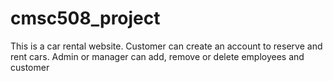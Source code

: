 # cmsc508_project

This is a car rental website. Customer can create an account to reserve and rent cars. Admin or manager can add, remove or delete employees and customer
